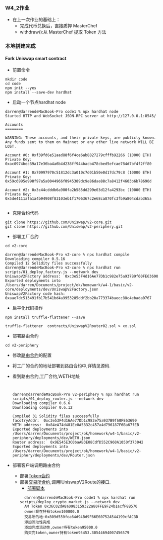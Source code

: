 ### W4_2作业
* 在上一次作业的基础上：
   * 完成代币兑换后，直接质押 MasterChef
   * withdraw():从 MasterChef 提取 Token 方法


### 本地搭建完成

#### Fork Uniswap smart contract 

- 前置命令 

```
mkdir code
cd code
npm init --yes 
npm install --save-dev hardhat
```

- 启动一个节点hardhat node

```
darren@darrendeMacBook-Pro code1 % npx hardhat node 
Started HTTP and WebSocket JSON-RPC server at http://127.0.0.1:8545/

Accounts
========

WARNING: These accounts, and their private keys, are publicly known.
Any funds sent to them on Mainnet or any other live network WILL BE LOST.

Account #0: 0xf39fd6e51aad88f6f4ce6ab8827279cfffb92266 (10000 ETH)
Private Key: 0xac0974bec39a17e36ba4a6b4d238ff944bacb478cbed5efcae784d7bf4f2ff80

Account #1: 0x70997970c51812dc3a010c7d01b50e0d17dc79c8 (10000 ETH)
Private Key: 0x59c6995e998f97a5a0044966f0945389dc9e86dae88c7a8412f4603b6b78690d

Account #2: 0x3c44cdddb6a900fa2b585dd299e03d12fa4293bc (10000 ETH)
Private Key: 0x5de4111afa1a4b94908f83103eb1f1706367c2e68ca870fc3fb9a804cdab365a


```

- 克隆合约代码

```
git clone https://github.com/Uniswap/v2-core.git
git clone https://github.com/Uniswap/v2-periphery.git

```


- 部署工厂合约

```
cd v2-core

darren@darrendeMacBook-Pro v2-core % npx hardhat compile
Downloading compiler 0.5.16
Compiled 12 Solidity files successfully
darren@darrendeMacBook-Pro v2-core % npx hardhat run scripts/01_deploy_factory.js --network dev 
UniswapV2Factory address:  0xc3e53F4d16Ae77Db1c982e75a937B9f60FE63690
Exported deployments into /Users/darren/Documents/project/ok/homework/w4-1/basic/v2-core/deployments/dev/UniswapV2Factory.json
UniswapV2Factory code hash:  0xaae7dc513491fb17b541bd4a9953285ddf2bb20a773374baecc88c4ebada0767

```



- 扁平化代码操作 

```
npm install truffle-flattener --save

truffle-flattener  contracts/UniswapV2Router02.sol > xx.sol
```

- 部署路由合约 

```
cd v2-periphery
```
  - 修改[路由合约](w4-1/basic/v2-periphery/scripts/01_deploy_router.js)的配置
  - 将工厂的合约的地址部署到路由合约中,详情见源码. 
 
  - 看到路由合约,工厂合约,WETH地址
      ```


      darren@darrendeMacBook-Pro v2-periphery % npx hardhat run scripts/01_deploy_router.js --network dev
      Downloading compiler 0.6.6
      Downloading compiler 0.6.12

      Compiled 31 Solidity files successfully
      facotryAddr:  0xc3e53F4d16Ae77Db1c982e75a937B9f60FE63690
      WETH address:  0x84eA74d481Ee0A5332c457a4d796187F6Ba67fEB
      Exported deployments into /Users/darren/Documents/project/ok/homework/w4-1/basic/v2-periphery/deployments/dev/WETH.json
      Router address:  0x9E545E3C0baAB3E08CdfD552C960A1050f373042
      Exported deployments into /Users/darren/Documents/project/ok/homework/w4-1/basic/v2-periphery/deployments/dev/Router.json
      ```


- 部署客户端调用路由合约 

  - 部署[Token合约](w4-1/code1/contracts/MyToken.sol) 
  - 部署[交易所合约](w4-1/code1/contracts/CryptoMarket.sol),调用IUniswapV2Route的接口.
    - [部署脚本](w4-1/code1/scripts/deploy_crypto_market.js)
    ```
      darren@darrendeMacBook-Pro code1 % npx hardhat run scripts/deploy_crypto_market.js --network dev
      AM Token 0x36C02dA8a0983159322a80FFE9F24b1acfF8B570
      owner现在持有token100000.0
      交易所的地:0x809d550fca64d94Bd9F66E60752A544199cfAC3D
      添加流动性完成 
      添加完成流动性,owner持有token95000.0
      购买完token,owner持有token95453.30544694007456579

    ```
  
